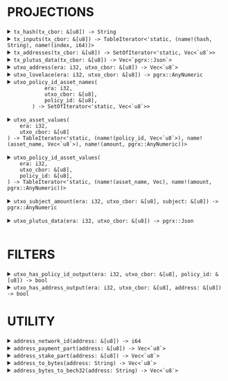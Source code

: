 # PROJECTIONS

<details>
    <summary>
        <code>tx_hash(tx_cbor: &[u8]) -> String</code>
    </summary>

    # Arguments

    * `tx_cbor` - The transaction data in CBOR format.

    # Returns

    The hash of the given transaction data as a string.

    # Example

    select tx_hash(body) from transactions;
</details>

<details>
    <summary>
        <code>tx_inputs(tx_cbor: &[u8]) -> TableIterator<'static, (name!(hash, String), name!(index, i64))></code>
    </summary>

    # Arguments
    
    * `tx_cbor` - The transaction data in CBOR format.

    # Returns

    An iterator over the inputs of the given transaction data, where each input is represented as a tuple of the input hash and index.

    # Example

    SELECT t.*
    FROM transactions,
    LATERAL tx_inputs(transactions.body) AS t(hash, index)
</details>

<details>
    <summary>
        <code>tx_addresses(tx_cbor: &[u8]) -> SetOfIterator<'static, Vec<`u8`>></code>
    </summary>

    # Arguments

    * `tx_cbor` - The transaction data in CBOR format.

    # Returns

    A set of addresses involved in the given transaction data.

    # Example

    select tx_addresses("body") from transactions;
</details>

<details>
    <summary>
        <code>tx_plutus_data(tx_cbor: &[u8]) -> Vec<`pgrx::Json`></code>
    </summary>

    # Arguments

    * `tx_cbor` - The transaction data in CBOR format.

    # Returns

    The Plutus data of the given transaction data in canonical JSON format.

    # Example

    select tx_plutus_data("body") from transactions;
</details>

<details>
    <summary>
        <code>utxo_address(era: i32, utxo_cbor: &[u8]) -> Vec<`u8`></code>
    </summary>

    # Arguments

    * `era` - Specifies the era during which the transaction containing this UTXO was executed.

    * `utxo_cbor` - The UTxO data in CBOR format.

    # Returns

    The address of the given UTxO data.

    # Example

    select utxo_address("Era", "Cbor") from utxo;
</details>

<details>
    <summary>
        <code>utxo_lovelace(era: i32, utxo_cbor: &[u8]) -> pgrx::AnyNumeric</code>
    </summary>

    # Arguments

    * `era` - Specifies the era during which the transaction containing this UTXO was executed.

    * `utxo_cbor` - The UTxO data in CBOR format.

    # Returns

    The lovelace amount of the given UTxO data.

    # Example

    select utxo_lovelace("Era", "Cbor") from utxo;
</details>

<details>
    <summary>
        <code>utxo_policy_id_asset_names(
            era: i32,
            utxo_cbor: &[u8],
            policy_id: &[u8],
        ) -> SetOfIterator<'static, Vec<`u8`>>
        </code>
    </summary>

    # Arguments

    * `era` - Specifies the era during which the transaction containing this UTXO was executed.

    * `utxo_cbor` - The UTxO data in CBOR format.

    * `policy_id` - The policy ID in byte array format.

    # Returns

    A set of asset names associated with the given policy ID in the UTxO data.

    # Example

    select utxo_policy_id_asset_names("Era", "Cbor", encode('policy_hex', 'hex')) from utxo;
</details>

<details>
    <summary>
        <code>utxo_asset_values(
    era: i32,
    utxo_cbor: &[u8]
) -> TableIterator<'static, (name!(policy_id, Vec<`u8`>), name!(asset_name, Vec<`u8`>), name!(amount, pgrx::AnyNumeric))>
        </code>
    </summary>

    # Arguments

    * `era` - Specifies the era during which the transaction containing this UTXO was executed.

    * `utxo_cbor` - The UTxO data in CBOR format.

    # Returns

    An iterator over the asset values of the given UTxO data, where each asset value is represented as a tuple of the policy ID, asset name, and amount.

    # Example

    select utxo_asset_values("Era", "Cbor") from utxo;
</details>

<details>
    <summary>
        <code>utxo_policy_id_asset_values(
    era: i32,
    utxo_cbor: &[u8],
    policy_id: &[u8],
) -> TableIterator<'static, (name!(asset_name, Vec<u8>), name!(amount, pgrx::AnyNumeric))>
        </code>
    </summary>

    # Arguments

    * `era` - Specifies the era during which the transaction containing this UTXO was executed.

    * `utxo_cbor` - The UTxO data in CBOR format.

    * `policy_id` - The policy ID in byte array format.

    # Returns

    An iterator over the asset values of the given UTxO data associated with the specified policy ID, where each asset value is represented as a tuple of the asset name and amount.

    # Example

    select utxo_policy_id_asset_values("Era", "Cbor", encode('policy_hex', 'hex')) from utxo;
</details>

<details>
    <summary>
        <code>utxo_subject_amount(era: i32, utxo_cbor: &[u8], subject: &[u8]) -> pgrx::AnyNumeric
        </code>
    </summary>

    # Arguments

    * `era` - Specifies the era during which the transaction containing this UTXO was executed.

    * `utxo_cbor` - The UTxO data in CBOR format.

    * `subject` - The subject in byte array format.

    # Returns

    The amount associated with the given subject in the UTxO data.

    # Example

    select utxo_subject_amount("Era", "Cbor", encode('policy_id_asset_name_hex', 'hex')) from utxo;
</details>

<details>
    <summary>
        <code>utxo_plutus_data(era: i32, utxo_cbor: &[u8]) -> pgrx::Json
        </code>
    </summary>

    # Arguments

    * `era` - Specifies the era during which the transaction containing this UTXO was executed.

    * `utxo_cbor` - The UTxO data in CBOR format.

    # Returns

    The Plutus data of the given UTxO data in canonical JSON format.

    # Example

    select utxo_plutus_data("Era", "Cbor") from utxo;
</details>

# FILTERS

<details>
    <summary>
        <code>utxo_has_policy_id_output(era: i32, utxo_cbor: &[u8], policy_id: &[u8]) -> bool</code>
    </summary>

    # Arguments

    * `era` - Specifies the era during which the transaction containing this UTXO was executed.

    * `utxo_cbor` - The UTxO data in CBOR format.

    * `address` - The address in byte array format.

    # Returns

    A boolean value indicating whether the given UTxO data has the specified address in its output.

    # Example

    select utxo_has_policy_id_output("Era", "Cbor", encode('policy_hex', 'hex')) from utxo;
</details>

<details>
    <summary>
        <code>utxo_has_address_output(era: i32, utxo_cbor: &[u8], address: &[u8]) -> bool</code>
    </summary>

    # Arguments

    * `era` - Specifies the era during which the transaction containing this UTXO was executed.

    * `utxo_cbor` - The UTxO data in CBOR format.

    * `address` - The address in byte array format.

    # Returns

    A boolean value indicating whether the given UTxO data has the specified address in its output.

    # Example

    select utxo_has_address_output("Era", "Cbor", address_to_bytes("addr1")) from utxo;
</details>

# UTILITY

<details>
    <summary>
        <code>address_network_id(address: &[u8]) -> i64</code>
    </summary>

    # Arguments

    * `address` - The address in byte array format.

    # Returns

    The network ID of the given address.

    # Example

    select address_network_id(tx_addresses("body")) from transactions;
</details>

<details>
    <summary>
        <code>address_payment_part(address: &[u8]) -> Vec<`u8`></code>
    </summary>

    # Arguments

    * `address` - The address in byte array format.

    # Returns

    The payment part of the given address.

    # Example

    select address_payment_part(tx_addresses("body")) from transactions;
</details>

<details>
    <summary>
        <code>address_stake_part(address: &[u8]) -> Vec<`u8`></code>
    </summary>

    # Arguments

    * `address` - The address in byte array format.

    # Returns

    The stake part of the given address.

    # Example

    select address_stake_part(tx_addresses("body")) from transactions;
</details>

<details>
    <summary>
        <code>address_to_bytes(address: String) -> Vec<`u8`></code>
    </summary>

    Returns the byte array representation of the given address string.

    # Arguments

    * `address` - The address in string format.

    # Returns

    The byte array representation of the given address string.

    # Example

    select address_to_bytes(tx_addresses("body")) from transactions;
</details>

<details>
    <summary>
        <code>address_bytes_to_bech32(address: String) -> Vec<`u8`></code>
    </summary>

    # Arguments

    * `address` - The address in byte array format.

    # Returns

    The Bech32 representation of the given address.

    # Example

    select address_bytes_to_bech32(tx_addresses("body")) from transactions;
</details>